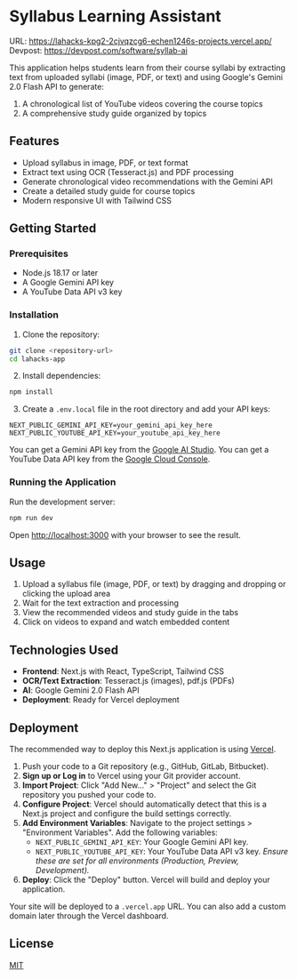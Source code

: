 # Syllabus Learning Assistant

URL: https://lahacks-kpg2-2cjvqzcg6-echen1246s-projects.vercel.app/
Devpost: https://devpost.com/software/syllab-ai

This application helps students learn from their course syllabi by extracting text from uploaded syllabi (image, PDF, or text) and using Google's Gemini 2.0 Flash API to generate:

1. A chronological list of YouTube videos covering the course topics
2. A comprehensive study guide organized by topics

## Features

- Upload syllabus in image, PDF, or text format
- Extract text using OCR (Tesseract.js) and PDF processing
- Generate chronological video recommendations with the Gemini API
- Create a detailed study guide for course topics
- Modern responsive UI with Tailwind CSS

## Getting Started

### Prerequisites

- Node.js 18.17 or later
- A Google Gemini API key
- A YouTube Data API v3 key

### Installation

1. Clone the repository:
```bash
git clone <repository-url>
cd lahacks-app
```

2. Install dependencies:
```bash
npm install
```

3. Create a `.env.local` file in the root directory and add your API keys:
```
NEXT_PUBLIC_GEMINI_API_KEY=your_gemini_api_key_here
NEXT_PUBLIC_YOUTUBE_API_KEY=your_youtube_api_key_here
```

You can get a Gemini API key from the [Google AI Studio](https://makersuite.google.com/app/apikey).
You can get a YouTube Data API key from the [Google Cloud Console](https://console.cloud.google.com/apis/library/youtube.googleapis.com).

### Running the Application

Run the development server:

```bash
npm run dev
```

Open [http://localhost:3000](http://localhost:3000) with your browser to see the result.

## Usage

1. Upload a syllabus file (image, PDF, or text) by dragging and dropping or clicking the upload area
2. Wait for the text extraction and processing
3. View the recommended videos and study guide in the tabs
4. Click on videos to expand and watch embedded content

## Technologies Used

- **Frontend**: Next.js with React, TypeScript, Tailwind CSS
- **OCR/Text Extraction**: Tesseract.js (images), pdf.js (PDFs)
- **AI**: Google Gemini 2.0 Flash API
- **Deployment**: Ready for Vercel deployment

## Deployment

The recommended way to deploy this Next.js application is using [Vercel](https://vercel.com/).

1. Push your code to a Git repository (e.g., GitHub, GitLab, Bitbucket).
2. **Sign up or Log in** to Vercel using your Git provider account.
3. **Import Project**: Click "Add New..." > "Project" and select the Git repository you pushed your code to.
4. **Configure Project**: Vercel should automatically detect that this is a Next.js project and configure the build settings correctly.
5. **Add Environment Variables**: Navigate to the project settings > "Environment Variables". Add the following variables:
   - `NEXT_PUBLIC_GEMINI_API_KEY`: Your Google Gemini API key.
   - `NEXT_PUBLIC_YOUTUBE_API_KEY`: Your YouTube Data API v3 key.
   *Ensure these are set for all environments (Production, Preview, Development).*
6. **Deploy**: Click the "Deploy" button. Vercel will build and deploy your application.

Your site will be deployed to a `.vercel.app` URL. You can also add a custom domain later through the Vercel dashboard.

## License

[MIT](https://choosealicense.com/licenses/mit/)
